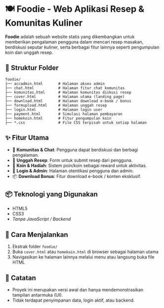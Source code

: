 # 🍽️ Foodie - Web Aplikasi Resep & Komunitas Kuliner

**Foodie** adalah sebuah website statis yang dikembangkan untuk memberikan pengalaman pengguna dalam mencari resep masakan, berdiskusi seputar kuliner, serta berbagai fitur lainnya seperti pengumpulan koin dan unggah resep.

## 📁 Struktur Folder

```
foodie/
├── accadmin.html       # Halaman akses admin
├── chat.html           # Halaman fitur chat komunitas
├── komunitas.html      # Halaman komunitas diskusi resep
├── cover.html          # Halaman utama (landing page)
├── download.html       # Halaman download e-book / bonus
├── formupload.html     # Halaman unggah resep
├── login.html          # Halaman login user
├── payment.html        # Simulasi halaman pembayaran
├── homekoin.html       # Fitur pengumpulan koin
├── *.css               # File CSS terpisah untuk setiap halaman
```

## ✨ Fitur Utama

- 💬 **Komunitas & Chat**: Pengguna dapat berdiskusi dan berbagi pengalaman.
- 🍲 **Unggah Resep**: Form untuk submit resep dari pengguna.
- 🎁 **Koin & Hadiah**: Sistem poin/koin sebagai reward untuk aktivitas.
- 🔐 **Login & Admin**: Halaman otentikasi pengguna dan admin.
- 📦 **Download Bonus**: Fitur download e-book / konten eksklusif.

## 📦 Teknologi yang Digunakan

- HTML5
- CSS3
- *Tanpa JavaScript / Backend*

## 🚀 Cara Menjalankan

1. Ekstrak folder `foodie/`
2. Buka `cover.html` atau `homekoin.html` di browser sebagai halaman utama
3. Navigasikan ke halaman lainnya melalui menu atau langsung buka file HTML

## 📌 Catatan

- Proyek ini merupakan versi awal dan hanya mendemonstrasikan tampilan antarmuka (UI).
- Tidak terdapat penyimpanan data, login aktif, atau backend.